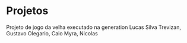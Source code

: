 # Projetos
Projeto de jogo da velha executado na generation
Lucas Silva Trevizan, Gustavo Olegario, Caio Myra, Nicolas

